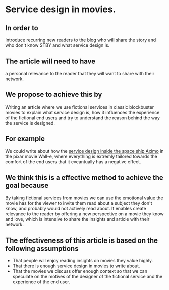 # Service design in movies.

## In order to

Introduce recurring new readers to the blog who will share the story and who don't know STBY and what service design is.

## The article will need to have

 a personal relevance to the reader that they will want to share with their network.

## We propose to achieve this by

Writing an article where we use fictional services in classic blockbuster movies to explain what service design is, how it influences the experience of the fictional end users and try to understand the reason behind the way the service is designed.

## For example

We could write about how the [service design inside the space ship Aximo](https://www.youtube.com/watch?v=_xToQ4cIHkk) in the pixar movie Wall-e, where everything is extremly tailored towards the comfort of the end users that it eveantually has a negative effect. 


## We think this is a effective method to achieve the goal because

By taking fictional services from movies we can use the emotional value the movie has for the viewer to invite them read about a subject they don't know, and probably would not actively read about. It enables create relevance to the reader by offering a new perspective on a movie they know and love, which is intensive to share the insights and article with their network.

## The effectiveness of this article is based on the following assumptions

* That people will enjoy reading insights on movies they value highly.
* That there is enough service design in movies to write about.
* That the movies we discuss offer enough context so that we can speculate on the motives of the designer of the fictional service and the experience of the end user.
